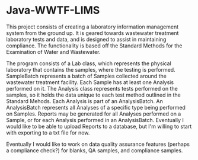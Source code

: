 # Java-WWTF-LIMS
This project consists of creating a laboratory information management system from the ground up. It is geared towards wastewater treatment laboratory tests and data, and is designed to assist in maintaining compliance. The functionality is based off the Standard Methods for the Examination of Water and Wastewater.

The program consists of a Lab class, which represents the physical laboratory that contains the samples, where the testing is performed. SampleBatch represents a batch of Samples collected around the wastewater treatment facility. Each Sample has at least one Analysis performed on it. The Analysis class represents tests performed on the samples, so it holds the data unique to each test method outlined in the Standard Mehods. Each Analysis is part of an AnalysisBatch. An AnalysisBatch represents all Analyses of a specific type being performed on Samples. Reports may be generated for all Analyses performed on a Sample, or for each Analysis performed in an AnalysisBatch. Eventually I would like to be able to upload Reports to a database, but I'm willing to start with exporting to a txt file for now.

Eventually I would like to work on data quality assurance features (perhaps a compliance check?) for blanks, QA samples, and compliance samples.
